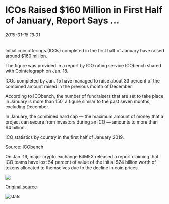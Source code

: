 # ICOs Raised $160 Million in First Half of January, Report Says ...

###### 2019-01-18 19:01

Initial coin offerings (ICOs) completed in the first half of January have raised around $160 million.

The figure was provided in a report by ICO rating service ICObench shared with Cointelegraph on Jan. 18.

ICOs completed by Jan. 15 have managed to raise about 33 percent of the combined amount raised in the previous month of December.

According to ICObench, the number of fundraisers that are set to take place in January is more than 150, a figure similar to the past seven months, excluding December.

In January, the combined hard cap — the maximum amount of money that a project can secure from investors during an ICO — amounts to more than $4 billion.

ICO statistics by country in the first half of January 2019.

Source: ICObench

On Jan. 16, major crypto exchange BitMEX released a report claiming that ICO teams have lost 54 percent of value of the initial $24 billion worth of tokens allocated to themselves due to the decline in coin prices.

![](https://s3.cointelegraph.com/storage/uploads/view/ea63e87ba8fa6fb44f75eeb4a33a129c.png)

[Original source](https://cointelegraph.com/news/icos-raised-160-million-in-first-half-of-january-report-says)

![stats](https://c.statcounter.com/11760860/0/a89fa40b/1/ "stats")